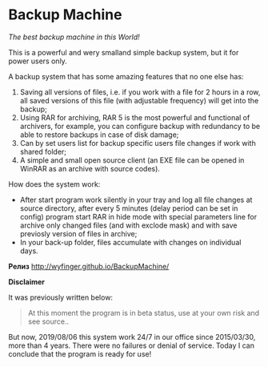 ﻿# Backup Machine #
*The best backup machine in this World!* 

This is a powerful and wery smalland simple backup system, but it for power users only.

A backup system that has some amazing features that no one else has:

1. Saving all versions of files, i.e. if you work with a file for 2 hours in a row, all saved versions of this file (with adjustable frequency) will get into the backup; 
2. Using RAR for archiving, RAR 5 is the most powerful and functional of archivers, for example, you can configure backup with redundancy to be able to restore backups in case of disk damage;
3. Can by set users list for backup specific users file changes if work with shared folder;
4. A simple and small open source client (an EXE file can be opened in WinRAR as an archive with source codes).

How does the system work:
- After start program work silently in your tray and log all file changes at source directory, after every 5 minutes (delay period can be set in config) program start RAR in hide mode with special parameters line for archive only changed files (and with exclode mask) and with save previosly version of files in archive;
- In your back-up folder, files accumulate with changes on individual days.

**Релиз**
http://wyfinger.github.io/BackupMachine/

**Disclaimer**

It was previously written below:
> At this moment the program is in beta status, use at your own risk and see source..

But now, 2019/08/06 this system work 24/7 in our office since 2015/03/30, more than 4 years. There were no failures or denial of service. Today I can conclude that the program is ready for use!